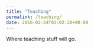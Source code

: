 ```yaml
---
title: "Teaching"
permalink: /teaching/
date: 2016-02-24T03:02:20+00:00
---
```


Where teaching stuff will go.
